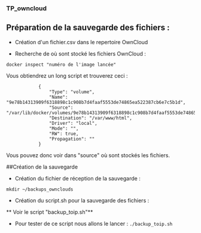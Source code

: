 ### TP_owncloud

## Préparation de la sauvegarde des fichiers :

- Création d'un fichier.csv dans le repertoire OwnCloud

- Recherche de où sont stocké les fichiers OwnCloud :

```docker inspect "numéro de l'image lancée"```

Vous obtiendrez un long script et trouverez ceci :
```"Mounts": [
            {
                "Type": "volume",
                "Name": "9e78b14313909f6318898c1c908b7d4faaf5553de74865ea522387cb6e7c5b1d",
                "Source": "/var/lib/docker/volumes/9e78b14313909f6318898c1c908b7d4faaf5553de74865ea522387cb6e7c5b1d/_data",
                "Destination": "/var/www/html",
                "Driver": "local",
                "Mode": "",
                "RW": true,
                "Propagation": ""
            }
```
Vous pouvez donc voir dans "source" où sont stockés les fichiers.

##Création de la sauvegarde

- Création du fichier de réception de la sauvegarde :

```mkdir ~/backups_ownclouds```

- Création du script.sh pour la sauvegarde des fichiers :

** Voir le script "backup_toip.sh"**

- Pour tester de ce script nous allons le lancer :
```./backup_toip.sh```










